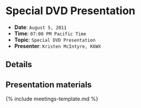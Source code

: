 # Special DVD Presentation

* **Date**: `August 5, 2011`
* **Time**: `07:00 PM Pacific Time`
* **Topic**: `Special DVD Presentation`
* **Presenter**: `Kristen McIntyre, K6WX`

## Details

## Presentation materials

{% include meetings-template.md %}

